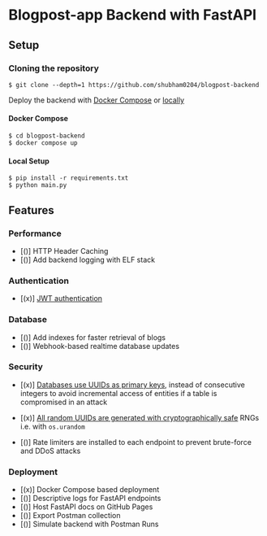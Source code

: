 # Blogpost-app Backend with FastAPI

## Setup

### Cloning the repository

```commandline
$ git clone --depth=1 https://github.com/shubham0204/blogpost-backend
```

Deploy the backend with [Docker Compose]() or [locally]()

#### Docker Compose

```commandline
$ cd blogpost-backend
$ docker compose up
```

#### Local Setup

```commandline
$ pip install -r requirements.txt
$ python main.py
```

## Features

### Performance

- [()] HTTP Header Caching
- [()] Add backend logging with ELF stack

### Authentication

- [(x)] [JWT authentication](https://dev.to/kimmaida/signing-and-validating-json-web-tokens-jwt-for-everyone-25fb)

### Database

- [()] Add indexes for faster retrieval of blogs
- [()] Webhook-based realtime database updates

### Security

- [(x)] [Databases use UUIDs as primary keys](https://www.mysqltutorial.org/mysql-uuid/), instead of consecutive integers to
 avoid incremental access of entities if a table is compromised in an attack

- [(x)] [All random UUIDs are generated with cryptographically safe](https://crypto.stackexchange.com/questions/39186/what-does-it-mean-for-a-random-number-generator-to-be-cryptographically-secure)
RNGs i.e. with `os.urandom`

- [()] Rate limiters are installed to each endpoint to prevent 
brute-force and DDoS attacks

### Deployment

- [(x)] Docker Compose based deployment
- [()] Descriptive logs for FastAPI endpoints
- [()] Host FastAPI docs on GitHub Pages
- [()] Export Postman collection
- [()] Simulate backend with Postman Runs
